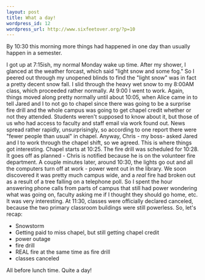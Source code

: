 ```yaml
--- 
layout: post
title: What a day!
wordpress_id: 12
wordpress_url: http://www.sixfeetover.org/?p=10
---
```

By 10:30 this morning more things had happened in one day than usually happen in a semester.

I got up at 7:15ish, my normal Monday wake up time. After my shower, I glanced at the weather forcast, which said "light snow and some fog." So I peered out through my unopened blinds to find the "light snow" was in fact a pretty decent snow fall. I slid through the heavy wet snow to my 8:00AM class, which proceeded rather normally. At 9:00 I went to work. Again, things moved along pretty normally until about 10:05, when Alice came in to tell Jared and I to not go to chapel since there was going to be a surprise fire drill and the whole campus was going to get chapel credit whether or not they attended. Students weren't supposed to know about it, but those of us who had access to faculty and staff email via work found out. News spread rather rapidly, unsurprisingly, so according to one report there were "fewer people than usual" in chapel. Anyway, Chris - my boss- asked Jared and I to work through the chapel shift, so we agreed. This is where things got interesting. Chapel starts at 10:25. The fire drill was scheduled for 10:28. It goes off as planned - Chris is notified because he is on the volunteer fire department. A couple minutes later, around 10:30, the lights go out and all the computers turn off at work - power went out in the library. We soon discovered it was pretty much campus wide, and a <em>real</em> fire had broken out as a result of a tree falling on a telephone poll. So I spent the hour answering phone calls from parts of campus that still had power wondering what was going on, faculty asking me if I thought they should go home, etc. It was very interesting. At 11:30, classes were officially declared canceled, because the two primary classroom buildings were still powerless. So, let's recap:
<ul>
	<li>Snowstorm</li>
	<li>Getting paid to miss chapel, but still getting chapel credit</li>
	<li>power outage</li>
	<li>fire drill</li>
	<li>REAL fire at the same time as fire drill</li>
	<li>classes canceled</li>
</ul>
All before lunch time. Quite a day!
